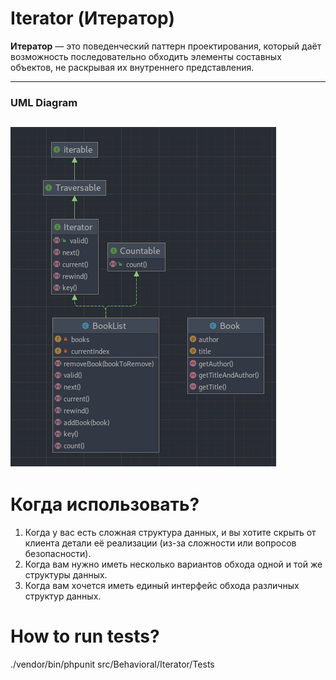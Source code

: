 # Iterator (Итератор)

**Итератор** — это поведенческий паттерн проектирования, который даёт возможность последовательно обходить элементы
составных объектов, не раскрывая их внутреннего представления.

---

### UML Diagram
![](uml/iterator.png)
---

# Когда использовать?

1. Когда у вас есть сложная структура данных, и вы хотите скрыть от клиента детали её реализации (из-за сложности или
   вопросов безопасности).
2. Когда вам нужно иметь несколько вариантов обхода одной и той же структуры данных.
3. Когда вам хочется иметь единый интерфейс обхода различных структур данных.

# How to run tests?
./vendor/bin/phpunit src/Behavioral/Iterator/Tests